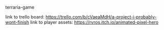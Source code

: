 terraria-game

link to trello board: https://trello.com/b/cVaeaMdH/a-project-i-probably-wont-finish
link to player assets: https://rvros.itch.io/animated-pixel-hero